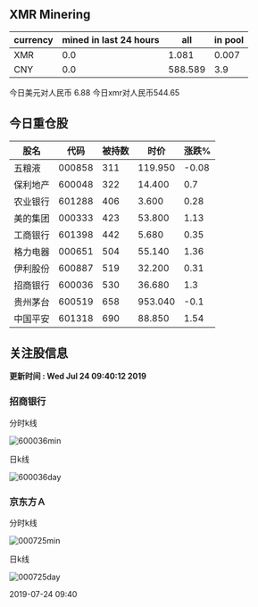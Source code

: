 ## XMR Minering

|currency|mined in last 24 hours|all|in pool|
|---|---|---|---|
|XMR|0.0|1.081|0.007|
|CNY|0.0|588.589|3.9|

今日美元对人民币 6.88	今日xmr对人民币544.65


## 今日重仓股 

|股名|代码|被持数|时价|涨跌%|
|---|---|---|---|---|
|五粮液|000858|311|119.950|-0.08|
|保利地产|600048|322|14.400|0.7|
|农业银行|601288|406|3.600|0.28|
|美的集团|000333|423|53.800|1.13|
|工商银行|601398|442|5.680|0.35|
|格力电器|000651|504|55.140|1.36|
|伊利股份|600887|519|32.200|0.31|
|招商银行|600036|530|36.680|1.3|
|贵州茅台|600519|658|953.040|-0.1|
|中国平安|601318|690|88.850|1.54|

## 关注股信息
**更新时间 : Wed Jul 24 09:40:12 2019**
### 招商银行 
分时k线

![600036min](http://image.sinajs.cn/newchart/min/n/sh600036.gif)

日k线

![600036day](http://image.sinajs.cn/newchart/daily/n/sh600036.gif)

### 京东方Ａ 
分时k线

![000725min](http://image.sinajs.cn/newchart/min/n/sz000725.gif)

日k线

![000725day](http://image.sinajs.cn/newchart/daily/n/sz000725.gif)

2019-07-24 09:40